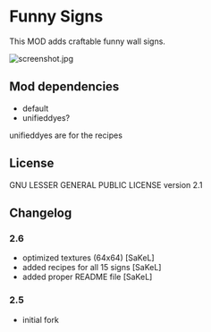 # Funny Signs #

This MOD adds craftable funny wall signs.

![screenshot.jpg](https://github.com/HybridDog/funnysigns/blob/master/screenshot.jpg)

## Mod dependencies ##
* default
* unifieddyes?

unifieddyes are for the recipes

## License ##
GNU LESSER GENERAL PUBLIC LICENSE version 2.1

## Changelog ##
### 2.6 ###
* optimized textures (64x64) [SaKeL]
* added recipes for all 15 signs [SaKeL]
* added proper README file [SaKeL]

### 2.5 ###
* initial fork
